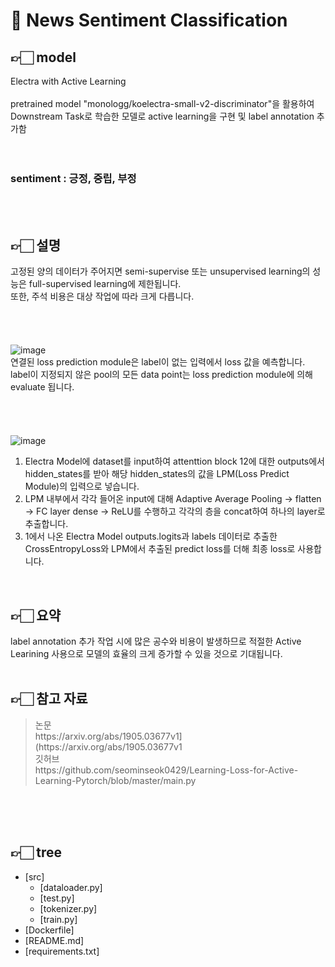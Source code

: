 # 🤖 News Sentiment Classification
## 👉🏻 model
Electra with Active Learning<br><br>
pretrained model "monologg/koelectra-small-v2-discriminator"을 활용하여 Downstream Task로 학습한 모델로 active learning을 구현 및 label annotation 추가함<br>
<br>
<br>

### sentiment : 긍정, 중립, 부정
<br><br>
## 👉🏻 설명
고정된 양의 데이터가 주어지면 semi-supervise 또는 unsupervised learning의 성능은 full-supervised learning에 제한됩니다.<br>
또한, 주석 비용은 대상 작업에 따라 크게 다릅니다.<br><br><br><br><br>
![image](https://user-images.githubusercontent.com/26425581/172622215-09c3748f-c0b1-4a2a-aac4-a0d8aeadad34.png)<br>
연결된 loss prediction module은 label이 없는 입력에서 loss 값을 예측합니다.<br>
label이 지정되지 않은 pool의 모든 data point는 loss prediction module에 의해 evaluate 됩니다.<br><br><br><br><br>
![image](https://user-images.githubusercontent.com/26425581/172622399-c847ff0d-d3ac-4d63-badd-9c140d1abded.png)<br>
1. Electra Model에 dataset를 input하여 attenttion block 12에 대한 outputs에서 hidden_states를 받아 해당 hidden_states의 값을 LPM(Loss Predict Module)의 입력으로 넣습니다.<br>
2. LPM 내부에서 각각 들어온 input에 대해 Adaptive Average Pooling → flatten → FC layer dense →  ReLU를 수행하고 각각의 층을 concat하여 하나의 layer로 추출합니다.<br>
3. 1에서 나온 Electra Model outputs.logits과 labels 데이터로 추출한 CrossEntropyLoss와 LPM에서 추출된 predict loss를 더해 최종 loss로 사용합니다.<br>
<br>

## 👉🏻 요약
label annotation 추가 작업 시에 많은 공수와 비용이 발생하므로 적절한 Active Learining 사용으로 모델의 효율의 크게 증가할 수 있을 것으로 기대됩니다.<br>
<br>

## 👉🏻 참고 자료

<blockquote>논문<br>
https://arxiv.org/abs/1905.03677v1](https://arxiv.org/abs/1905.03677v1<br>
깃허브<br>
https://github.com/seominseok0429/Learning-Loss-for-Active-Learning-Pytorch/blob/master/main.py
</blockquote>
<br>
<br>
<br>

## 👉🏻 tree
  * [src]
    * [dataloader.py]
    * [test.py]
    * [tokenizer.py]
    * [train.py]
  * [Dockerfile]
  * [README.md]
  * [requirements.txt]